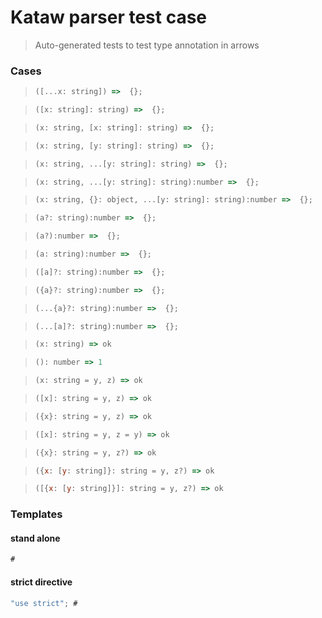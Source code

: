 # Kataw parser test case

> Auto-generated tests to test type annotation in arrows
>

### Cases

> `````js
> ([...x: string]) =>  {};
> `````

> `````js
> ([x: string]: string) =>  {};
> `````

> `````js
> (x: string, [x: string]: string) =>  {};
> `````

> `````js
> (x: string, [y: string]: string) =>  {};
> `````

> `````js
> (x: string, ...[y: string]: string) =>  {};
> `````

> `````js
> (x: string, ...[y: string]: string):number =>  {};
> `````

> `````js
> (x: string, {}: object, ...[y: string]: string):number =>  {};
> `````

> `````js
> (a?: string):number =>  {};
> `````

> `````js
> (a?):number =>  {};
> `````

> `````js
> (a: string):number =>  {};
> `````

> `````js
> ([a]?: string):number =>  {};
> `````

> `````js
> ({a}?: string):number =>  {};
> `````

> `````js
> (...{a}?: string):number =>  {};
> `````

> `````js
> (...[a]?: string):number =>  {};
> `````

> `````js
> (x: string) => ok
> `````

> `````js
> (): number => 1
> `````

> `````js
> (x: string = y, z) => ok
> `````

> `````js
> ([x]: string = y, z) => ok
> `````

> `````js
> ({x}: string = y, z) => ok
> `````

> `````js
> ([x]: string = y, z = y) => ok
> `````

> `````js
> ({x}: string = y, z?) => ok
> `````

> `````js
> ({x: [y: string]}: string = y, z?) => ok
> `````

> `````js
> ([{x: [y: string]}]: string = y, z?) => ok
> `````

### Templates

#### stand alone

`````js
#
`````

#### strict directive

`````js
"use strict"; #
`````
